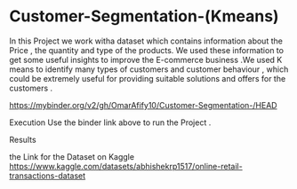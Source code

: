 # Customer-Segmentation-(Kmeans)
In this Project we work witha dataset which contains information about the Price , the quantity and type of the products. We used these information to get some useful insights to improve the E-commerce business .We used K means to identify many types of customers and customer behaviour , which could be extremely useful for providing suitable solutions and offers for the customers .

https://mybinder.org/v2/gh/OmarAfify10/Customer-Segmentation-/HEAD

Execution 
Use the binder link above to run the Project .

Results

the Link for the Dataset on Kaggle https://www.kaggle.com/datasets/abhishekrp1517/online-retail-transactions-dataset

